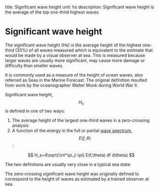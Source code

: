 title: Significant wave height
unit: hs
description: Significant wave height is the average of the top one-third highest waves

# Significant wave height

The significant wave height (Hs) is the average height of the highest one-third (33%) of all waves measured which is equivalent to the estimate that would be made by a visual observer at sea. This is measured because larger waves are usually more significant, may cause more damage or difficulty than smaller waves.  

It is commonly used as a measure of the height of ocean waves, also referred as Seas in the Marine Forecast. The original definition resulted from work by the oceanographer Walter Munk during World War II. 

Significant wave height, $$H_s$$ is defined in one of two ways:
1. The average height of the largest one-third waves in a zero-crossing analysis
2. A function of the energy in the full or partial [wave spectrum](?wave-spectrum), $$E(f,\theta)$$:
  
  $$ H_s=4\sqrt{\int^\pi_{-\pi} E(f,\theta) df d\theta} $$

The two definitions are usually very close in a typical sea state.

The zero-crossing significant wave height was originally defined to correspond to the height of waves as estimated by a trained observer at sea.
